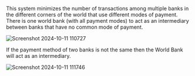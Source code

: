 This system minimizes the number of transactions among multiple banks in the different corners of the world that use different modes of payment. There is one world bank (with all payment modes) to act as an intermediary between banks that have no common mode of payment.

![Screenshot 2024-10-11 110727](https://github.com/user-attachments/assets/db335166-3eed-4b2f-8667-e0e723f585f7)

If the payment method of two banks is not the same then the World Bank will act as an intermediary.

![Screenshot 2024-10-11 111746](https://github.com/user-attachments/assets/4efc221c-2c73-409b-8416-b3413a3375fc)
